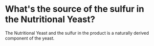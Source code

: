 # What's the source of the sulfur in the Nutritional Yeast?

The Nutritional Yeast and the sulfur in the product is a naturally derived component of the yeast.